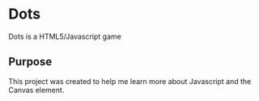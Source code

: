 <h1>Dots</h1>
<p>Dots is a HTML5/Javascript game</p>
   
<h2>Purpose</h2>
<p>This project was created to help me learn more about Javascript and the Canvas element.</p>

